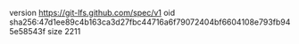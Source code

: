version https://git-lfs.github.com/spec/v1
oid sha256:47d1ee89c4b163ca3d27fbc44716a6f79072404bf6604108e793fb945e58543f
size 2211
